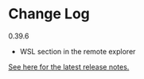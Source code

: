 # Change Log

0.39.6
- WSL section in the remote explorer

[See here for the latest release notes.](https://github.com/microsoft/vscode-docs/blob/master/remote-release-notes)
